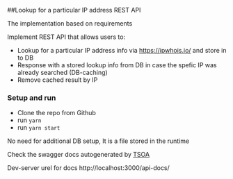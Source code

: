 ##Lookup for a particular IP address REST API

The implementation based on requirements

Implement REST API that allows users to:

- Lookup for a particular IP address info via https://ipwhois.io/ and store in to DB
- Response with a stored lookup info from DB in case the spefic IP was already searched (DB-caching)
- Remove cached result by IP

### Setup and run

- Clone the repo from Github
- run `yarn`
- run `yarn start`

No need for additional DB setup, It is a file stored in the runtime

Check the swagger docs autogenerated by [TSOA](https://tsoa-community.github.io/docs/getting-started.html)

Dev-server urel for docs http://localhost:3000/api-docs/
